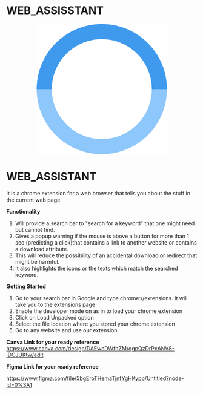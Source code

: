 # WEB_ASSISSTANT
<p align="center">
<img src="https://github.com/ANIRUDH-VADERA/WEB_ASSISSTANT/blob/main/WEB_ASSISTANT_GDSC/images/main_logo2.svg"></img>
</p>

# WEB_ASSISTANT

It is a chrome extension for a web browser that tells you about the stuff in the current web page

**Functionality**
  1. Will provide a search bar to "search for a keyword" that one might need but cannot find.
  2. Gives a popup warning if the mouse is above a button for more than 1 sec (predicting a click)that contains a link to another website or contains a download attribute.
  3.  This will reduce the possibility of an accidental download or redirect that might be harmful.
  4.  It also highlights the icons or the texts which match the searched keyword.
 
 
 **Getting Started**
  1. Go to your search bar in Google and type chrome://extensions. It will take you to the extensions page
  2. Enable the developer mode on as in to load your chrome extension
  3. Click on Load Unpacked option
  4. Select the file location where you stored your chrome extension
  5. Go to any website and use our extension

 **Canva Link for your ready reference**
https://www.canva.com/design/DAEwcDWfhZM/ogpQzDrPxANV8-iDCJUKtw/edit

 **Figma Link for your ready reference**
 
 https://www.figma.com/file/5bgEroTHemaTjnfYgHKypp/Untitled?node-id=0%3A1
